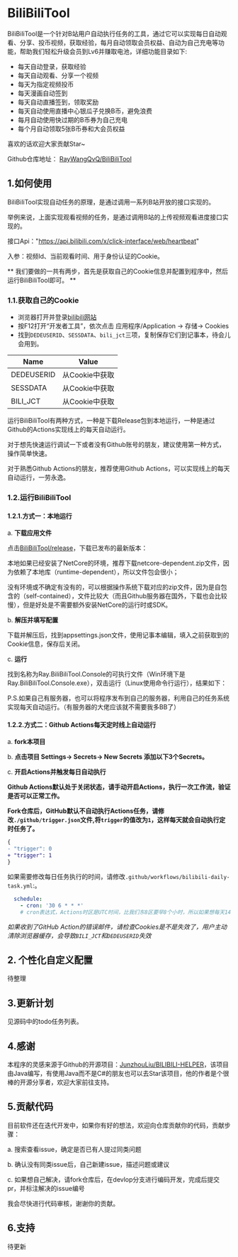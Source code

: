 # BiliBiliTool

BiliBiliTool是一个针对B站用户自动执行任务的工具，通过它可以实现每日自动观看、分享、投币视频，获取经验，每月自动领取会员权益、自动为自己充电等功能，帮助我们轻松升级会员到Lv6并赚取电池，详细功能目录如下:

* 每天自动登录，获取经验
* 每天自动观看、分享一个视频
* 每天为指定视频投币
* 每天漫画自动签到
* 每天自动直播签到，领取奖励
* 每天自动使用直播中心银瓜子兑换B币，避免浪费
* 每月自动使用快过期的B币券为自己充电
* 每个月自动领取5张B币券和大会员权益

喜欢的话欢迎大家贡献Star~

Github仓库地址：
[RayWangQvQ/BiliBiliTool](https://github.com/RayWangQvQ/BiliBiliTool)

## 1.如何使用

BiliBiliTool实现自动任务的原理，是通过调用一系列B站开放的接口实现的。

举例来说，上面实现观看视频的任务，是通过调用B站的上传视频观看进度接口实现的。

接口Api："https://api.bilibili.com/x/click-interface/web/heartbeat"

入参：视频Id、当前观看时间、用于身份认证的Cookie。

** 我们要做的一共有两步，首先是获取自己的Cookie信息并配置到程序中，然后运行BiliBiliTool即可。 **

### 1.1.获取自己的Cookie

- 浏览器打开并登录[bilibili网站](https://www.bilibili.com/)
- 按F12打开“开发者工具”，依次点击 应用程序/Application -> 存储-> Cookies
- 找到`DEDEUSERID`、`SESSDATA`、`bili_jct`三项，复制保存它们到记事本，待会儿会用到。

| Name       | Value          |
| ---------- | -------------- |
| DEDEUSERID | 从Cookie中获取 |
| SESSDATA   | 从Cookie中获取 |
| BILI_JCT   | 从Cookie中获取 |

运行BiliBiliTool有两种方式，一种是下载Release包到本地运行，一种是通过Github的Actions实现线上的每天自动运行。

对于想先快速运行调试一下或者没有Github账号的朋友，建议使用第一种方式，操作简单快速。

对于熟悉Github Actions的朋友，推荐使用Github Actions，可以实现线上的每天自动运行，一劳永逸。

### 1.2.运行BiliBiliTool

#### 1.2.1.方式一：本地运行

a. **下载应用文件**

点击[BiliBiliTool/release](https://github.com/RayWangQvQ/BiliBiliTool/releases)，下载已发布的最新版本：

本地如果已经安装了NetCore的环境，推荐下载netcore-dependent.zip文件，因为依赖了本地库（runtime-dependent），所以文件包会很小；

没有环境或不确定有没有的，可以根据操作系统下载对应的zip文件，因为是自包含的（self-contained），文件比较大（而且Github服务器在国外，下载也会比较慢），但是好处是不需要额外安装NetCore的运行时或SDK。

b. **解压并填写配置**

下载并解压后，找到appsettings.json文件，使用记事本编辑，填入之前获取到的Cookie信息，保存后关闭。

c. **运行**

找到名称为Ray.BiliBiliTool.Console的可执行文件（Win环境下是Ray.BiliBiliTool.Console.exe），双击运行（Linux使用命令行运行），结果如下：

P.S.如果自己有服务器，也可以将程序发布到自己的服务器，利用自己的任务系统实现每天自动运行。（有服务器的大佬应该就不需要我多BB了）

#### 1.2.2.方式二：Github Actions每天定时线上自动运行
a. **fork本项目**

b. **点击项目 Settings-> Secrets-> New Secrets 添加以下3个Secrets。** 

c. **开启Actions并触发每日自动执行**
   
**Github Actions默认处于关闭状态，请手动开启Actions，执行一次工作流，验证是否可以正常工作。**

**Fork仓库后，GitHub默认不自动执行Actions任务，请修改`./github/trigger.json`文件,将`trigger`的值改为`1`，这样每天就会自动执行定时任务了。**

```patch
{
- "trigger": 0
+ "trigger": 1
}
```

如果需要修改每日任务执行的时间，请修改`.github/workflows/bilibili-daily-task.yml`:。

```yml
  schedule:
    - cron: '30 6 * * *'
    # cron表达式，Actions时区是UTC时间，比我们东8区要早8个小时，所以如果想每天14点30分运行，则小时数要输入6（14-8=6），如上示例。
```

*如果收到了GitHub Action的错误邮件，请检查Cookies是不是失效了，用户主动清除浏览器缓存，会导致`BILI_JCT`和`DEDEUSERID`失效*

## 2. 个性化自定义配置

待整理

## 3.更新计划

见源码中的todo任务列表。


## 4.感谢
本程序的灵感来源于Github的开源项目：[JunzhouLiu/BILIBILI-HELPER](https://github.com/JunzhouLiu/BILIBILI-HELPER)，该项目由Java编写，有使用Java而不是C#的朋友也可以去Star该项目，他的作者是个很棒的开源分享者，欢迎大家前往支持。

## 5.贡献代码
目前软件还在迭代开发中，如果你有好的想法，欢迎向仓库贡献你的代码，贡献步骤：

a. 搜索查看issue，确定是否已有人提过同类问题

b. 确认没有同类issue后，自己新建issue，描述问题或建议

c. 如果想自己解决，请fork仓库后，在devlop分支进行编码开发，完成后提交pr，并标注解决的issue编号

我会尽快进行代码审核，谢谢你的贡献。

## 6.支持

待更新